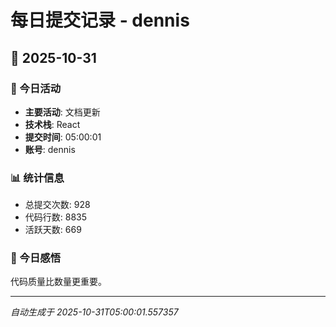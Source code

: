 # 每日提交记录 - dennis

## 📅 2025-10-31

### 🎯 今日活动
- **主要活动**: 文档更新
- **技术栈**: React
- **提交时间**: 05:00:01
- **账号**: dennis

### 📊 统计信息
- 总提交次数: 928
- 代码行数: 8835
- 活跃天数: 669

### 💭 今日感悟
代码质量比数量更重要。

---
*自动生成于 2025-10-31T05:00:01.557357*
